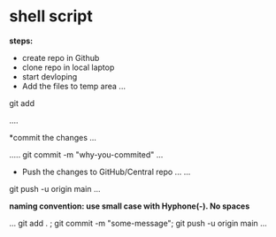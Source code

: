 # shell script

**steps:**
* create repo in Github
* clone repo in local laptop
* start devloping
* Add the files to temp area
...

git add <file-name>

....

*commit the changes
...

.....
git commit -m "why-you-commited"
...
* Push the changes to GitHub/Central repo
...
...

git push -u origin main
...

**naming convention: use small case with Hyphone(-). No spaces**

...
git add . ; git commit -m "some-message"; git push -u origin main
...